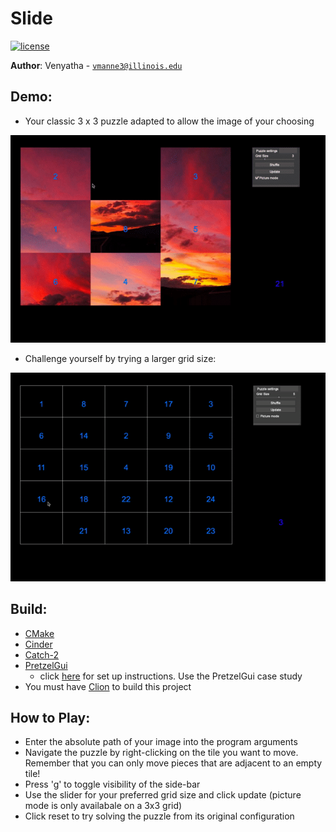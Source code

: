 # Slide

[![license](https://img.shields.io/badge/license-MIT-green)](LICENSE)

**Author**: Venyatha - [`vmanne3@illinois.edu`](mailto:vmanne3@illinois.edu)

**Demo**:
- 
- Your classic 3 x 3 puzzle adapted to allow the image of your choosing

![Pictures game](demo/demo2.gif)

- Challenge yourself by trying a larger grid size:

![large board game](demo/demo5.gif)


**Build**:
- 
- [CMake](https://cmake.org/)
- [Cinder](https://libcinder.org/)
- [Catch-2](https://github.com/catchorg/Catch2)
- [PretzelGui](https://github.com/cwhitney/PretzelGui)
    - click [here](https://courses.grainger.illinois.edu/cs126/sp2020/notes/cmake/) for set up instructions. Use the PretzelGui case study
- You must have [Clion](https://www.jetbrains.com/clion/download/#section=mac) to build this project    


**How to Play**:
- 
- Enter the absolute path of your image into the program arguments
- Navigate the puzzle by right-clicking on the tile you want to move. Remember that you can only move pieces that are adjacent to an empty tile!
- Press 'g' to toggle visibility of the side-bar
- Use the slider for your preferred grid size and click update (picture mode is only availabale on a 3x3 grid)
- Click reset to try solving the puzzle from its original configuration